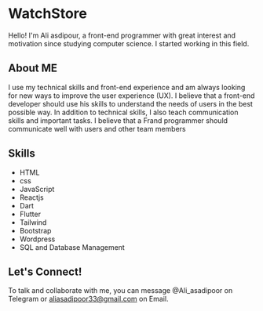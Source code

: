 # WatchStore
 Hello!
I'm Ali asdipour, a front-end programmer with great interest and motivation since studying computer science. I started working in this field.
## About ME
I use my technical skills and front-end experience and am always looking for new ways to improve the user experience (UX). I believe that a front-end developer should use his skills to understand the needs of users in the best possible way.
In addition to technical skills, I also teach communication skills and important tasks. I believe that a Frand programmer should communicate well with users and other team members
## Skills 
+ HTML
+ css
+ JavaScript
+ Reactjs
+ Dart
+ Flutter
+ Tailwind
+ Bootstrap
+ Wordpress
+ SQL and Database Management
  


## Let's Connect!
To talk and collaborate with me, you can message @Ali_asadipoor on Telegram or aliasadipoor33@gmail.com on Email.
